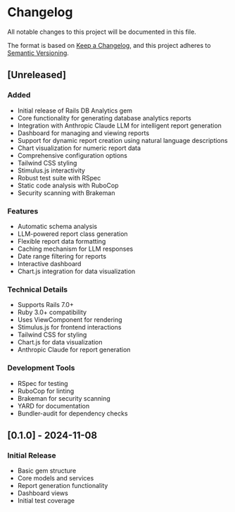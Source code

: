 # Changelog

All notable changes to this project will be documented in this file.

The format is based on [Keep a Changelog](https://keepachangelog.com/en/1.0.0/),
and this project adheres to [Semantic Versioning](https://semver.org/spec/v2.0.0.html).

## [Unreleased]

### Added
- Initial release of Rails DB Analytics gem
- Core functionality for generating database analytics reports
- Integration with Anthropic Claude LLM for intelligent report generation
- Dashboard for managing and viewing reports
- Support for dynamic report creation using natural language descriptions
- Chart visualization for numeric report data
- Comprehensive configuration options
- Tailwind CSS styling
- Stimulus.js interactivity
- Robust test suite with RSpec
- Static code analysis with RuboCop
- Security scanning with Brakeman

### Features
- Automatic schema analysis
- LLM-powered report class generation
- Flexible report data formatting
- Caching mechanism for LLM responses
- Date range filtering for reports
- Interactive dashboard
- Chart.js integration for data visualization

### Technical Details
- Supports Rails 7.0+
- Ruby 3.0+ compatibility
- Uses ViewComponent for rendering
- Stimulus.js for frontend interactions
- Tailwind CSS for styling
- Chart.js for data visualization
- Anthropic Claude for report generation

### Development Tools
- RSpec for testing
- RuboCop for linting
- Brakeman for security scanning
- YARD for documentation
- Bundler-audit for dependency checks

## [0.1.0] - 2024-11-08

### Initial Release
- Basic gem structure
- Core models and services
- Report generation functionality
- Dashboard views
- Initial test coverage
